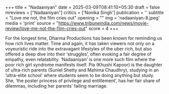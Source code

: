 +++
title = "Nadaaniyan"
date = 2025-03-09T08:41:10+05:30
draft = false
mreviews = ["Nadaaniyan"]
critics = ['Nonika Singh']
publication = ''
subtitle = "Love me not, the film cries out"
opening = ""
img = 'nadaaniyan-8.jpeg'
media = 'print'
source = "https://www.tribuneindia.com/news/movie-review/love-me-not-the-film-cries-out"
score = 4
+++

For the longest time, Dharma Productions has been known for reminding us how rich lives matter. Time and again, it has taken viewers not only on a voyeuristic ride into the extravagant lifestyles of the uber rich, but also offered a deep dive into their ‘struggles’, often evoking a fair degree of empathy, even relatability. ‘Nadaaniyan’ is one more such film where the poor rich girl syndrome manifests itself. Pia (Khushi Kapoor) is the daughter of ultra-rich parents (Suniel Shetty and Mahima Chaudhry), studying in an ‘ultra-elite school’ where students seem to be doing anything but study. She, ‘the poster princess of privilege and entitlement’, has her fair share of dilemmas, including her parents’ failing marriage.
